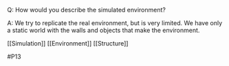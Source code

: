 Q: How would you describe the simulated environment?

A: We try to replicate the real environment, but is very limited. We have only a static world with the walls and objects that make the environment.

[[Simulation]]
[[Environment]]
[[Structure]]

#P13 